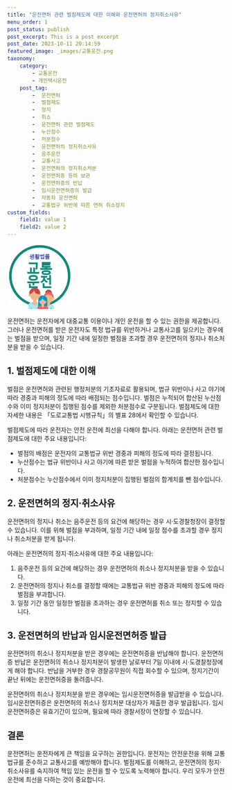 ```yaml
---
title: "운전면허 관련 벌점제도에 대한 이해와 운전면허의 정지취소사유"
menu_order: 1
post_status: publish
post_excerpt: This is a post excerpt
post_date: 2023-10-11 20:14:59
featured_image: _images/교통운전.png
taxonomy:
    category:
        - 교통운전
        - 개인택시운전
    post_tag:
        -  운전면허
        -  벌점제도
        -  정지
        -  취소
        -  운전면허 관련 벌점제도
        -  누산점수
        -  처분점수
        -  운전면허의 정지취소사유
        -  음주운전
        -  교통사고
        -  운전면허의 정지취소처분
        -  운전면허증 등의 보관
        -  운전면허증의 반납
        -  임시운전면허증의 발급
        -  자동차 운전면허
        -  교통법규 위반에 따른 면허 취소정지
custom_fields:
    field1: value 1
    field2: value 2
---
```


![교통운전](/_images/교통운전.png)

운전면허는 운전자에게 대중교통 이용이나 개인 운전을 할 수 있는 권한을 제공합니다. 그러나 운전면허를 받은 운전자도 특정 법규를 위반하거나 교통사고를 일으키는 경우에는 벌점을 받으며, 일정 기간 내에 일정한 벌점을 초과할 경우 운전면허의 정지나 취소처분을 받을 수 있습니다.

## 1. 벌점제도에 대한 이해
벌점은 운전면허와 관련된 행정처분의 기초자료로 활용되며, 법규 위반이나 사고 야기에 따라 경중과 피해의 정도에 따라 배점되는 점수입니다. 벌점은 누적되어 합산된 누산점수와 이미 정지처분이 집행된 점수를 제외한 처분점수로 구분됩니다. 벌점제도에 대한 자세한 내용은 「도로교통법 시행규칙」의 별표 28에서 확인할 수 있습니다.

벌점제도에 따라 운전자는 안전 운전에 최선을 다해야 합니다. 아래는 운전면허 관련 벌점제도에 대한 주요 내용입니다:
- 벌점의 배점은 운전자의 교통법규 위반 경중과 피해의 정도에 따라 결정됩니다.
- 누산점수는 법규 위반이나 사고 야기에 따른 받은 벌점을 누적하여 합산한 점수입니다.
- 처분점수는 누산점수에서 이미 정지처분이 집행된 벌점의 합계치를 뺀 점수입니다.

## 2. 운전면허의 정지·취소사유
운전면허의 정지나 취소는 음주운전 등의 요건에 해당하는 경우 시·도경찰청장이 결정할 수 있습니다. 이를 위해 벌점을 부과하며, 일정 기간 내에 일정 점수를 초과할 경우 정지나 취소처분을 받게 됩니다.

아래는 운전면허의 정지·취소사유에 대한 주요 내용입니다:
1. 음주운전 등의 요건에 해당하는 경우 운전면허의 취소나 정지처분을 받을 수 있습니다.
2. 운전면허의 정지나 취소를 결정할 때에는 교통법규 위반 경중과 피해의 정도에 따라 벌점을 부과합니다.
3. 일정 기간 동안 일정한 벌점을 초과하는 경우 운전면허를 취소 또는 정지할 수 있습니다.

## 3. 운전면허의 반납과 임시운전면허증 발급
운전면허의 취소나 정지처분을 받은 경우에는 운전면허증을 반납해야 합니다. 운전면허증 반납은 운전면허의 취소나 정지처분이 발생한 날로부터 7일 이내에 시·도경찰청장에게 해야 합니다. 반납을 거부한 경우 경찰공무원이 직접 회수할 수 있으며, 정지기간이 끝난 뒤에는 운전면허증을 돌려줍니다.

운전면허의 취소나 정지처분을 받은 경우에는 임시운전면허증을 발급받을 수 있습니다. 임시운전면허증은 운전면허의 취소나 정지처분 대상자가 제출한 경우 발급됩니다. 임시운전면허증은 유효기간이 있으며, 필요에 따라 경찰서장이 연장할 수 있습니다.

## 결론
운전면허는 운전자에게 큰 책임을 요구하는 권한입니다. 운전자는 안전운전을 위해 교통법규를 준수하고 교통사고를 예방해야 합니다. 벌점제도를 이해하고, 운전면허의 정지·취소사유를 숙지하여 책임 있는 운전을 할 수 있도록 노력해야 합니다. 우리 모두가 안전운전에 최선을 다하는 것이 중요합니다.

